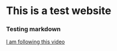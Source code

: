 # This is a test website

### Testing markdown 


[I am following this video](youtube.com/watch?v=o5g-lUuFgpg&t=531s&ab_channel=TonyTeachesTech)
